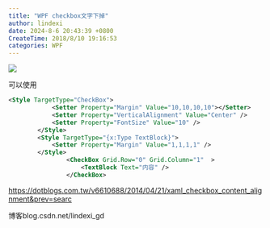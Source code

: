 ```yaml
---
title: "WPF checkbox文字下掉"
author: lindexi
date: 2024-8-6 20:43:39 +0800
CreateTime: 2018/8/10 19:16:53
categories: WPF
---
```



<!--more-->


<!-- CreateTime:2018/8/10 19:16:53 -->


<div id="toc"></div>

![](http://cdn.lindexi.site/2af64c0d-f144-4f44-985d-3e155a8209532016121185647.jpg)

可以使用

```xml
<Style TargetType="CheckBox">
            <Setter Property="Margin" Value="10,10,10,10"></Setter>
            <Setter Property="VerticalAlignment" Value="Center" />
            <Setter Property="FontSize" Value="10" />
        </Style>
        <Style TargetType="{x:Type TextBlock}">
            <Setter Property="Margin" Value="1,1,1,1" />
        </Style>
                <CheckBox Grid.Row="0" Grid.Column="1"  >
                    <TextBlock Text="内容" />
                </CheckBox>
```

https://dotblogs.com.tw/v6610688/2014/04/21/xaml_checkbox_content_alignment&prev=searc

博客blog.csdn.net/lindexi_gd


